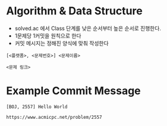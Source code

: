 # Algorithm & Data Structure

* solved.ac 에서 Class 단계를 낮은 순서부터 높은 순서로 진행한다.
* 1문제당 1커밋을 원칙으로 한다
* 커밋 메시지는 정해진 양식에 맞춰 작성한다

```
[<플랫폼>, <문제번호>] <문제이름>

<문제 링크>
``` 

# Example Commit Message
```
[BOJ, 2557] Hello World

https://www.acmicpc.net/problem/2557
```
